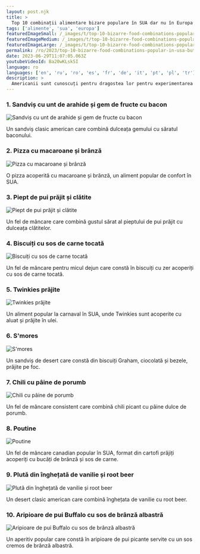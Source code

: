 ```yaml
---
layout: post.njk
title: >
  Top 10 combinații alimentare bizare populare în SUA dar nu în Europa
tags: ['alimente', 'sua', 'europa']
featuredImageSmall: /_images/t/top-10-bizarre-food-combinations-popular-in-usa-but-not-in-europe-cover-ro-small.webp
featuredImageMedium: /_images/t/top-10-bizarre-food-combinations-popular-in-usa-but-not-in-europe-cover-ro-medium.webp
featuredImageLarge: /_images/t/top-10-bizarre-food-combinations-popular-in-usa-but-not-in-europe-cover-ro-large.webp
permalink: /ro/2023/top-10-bizarre-food-combinations-popular-in-usa-but-not-in-europe.html
date: 2023-06-29T11:07:05.063Z
youtubeVideoId: Ba20wKLsk5I
language: ro
languages: ['en', 'ru', 'ro', 'es', 'fr', 'de', 'it', 'pt', 'pl', 'tr']
description: >
  Americanii sunt cunoscuți pentru dragostea lor pentru experimentarea cu alimente. Iată cele mai populare 10 combinații alimentare bizare care sunt populare în SUA dar nu în Europa.
---
```


### 1. Sandviș cu unt de arahide și gem de fructe cu bacon

![Sandviș cu unt de arahide și gem de fructe cu bacon](/_images/a/a0eb692c81e895da588bbfe4ab784214-medium.webp)

Un sandviș clasic american care combină dulceața gemului cu săratul baconului.

### 2. Pizza cu macaroane și brânză

![Pizza cu macaroane și brânză](/_images/2/2301f50b4aca66dbcaafae0fd639f484-medium.webp)

O pizza acoperită cu macaroane și brânză, un aliment popular de confort în SUA.

### 3. Piept de pui prăjit și clătite

![Piept de pui prăjit și clătite](/_images/f/f94e42fc86544e96bc579b16f492b578-medium.webp)

Un fel de mâncare care combină gustul sărat al pieptului de pui prăjit cu dulceața clătitelor.

### 4. Biscuiți cu sos de carne tocată

![Biscuiți cu sos de carne tocată](/_images/8/8ce3418d3efaab8ca22d0bb07f73f2fd-medium.webp)

Un fel de mâncare pentru micul dejun care constă în biscuiți cu zer acoperiți cu sos de carne tocată.

### 5. Twinkies prăjite

![Twinkies prăjite](/_images/1/1896de5e26917695fee71eef96673231-medium.webp)

Un aliment popular la carnaval în SUA, unde Twinkies sunt acoperite cu aluat și prăjite în ulei.

### 6. S'mores

![S'mores](/_images/9/9dc43989366921bb02a1ef4804321bbf-medium.webp)

Un sandviș de desert care constă din biscuiți Graham, ciocolată și bezele, prăjite pe foc.

### 7. Chili cu pâine de porumb

![Chili cu pâine de porumb](/_images/6/6b7a1a8251fb452fdd8c5bdaa7bfddf1-medium.webp)

Un fel de mâncare consistent care combină chili picant cu pâine dulce de porumb.

### 8. Poutine

![Poutine](/_images/8/8a643d0bfd515093169e62fd0f5c3f49-medium.webp)

Un fel de mâncare canadian popular în SUA, format din cartofi prăjiți acoperiți cu bucăți de brânză și sos de carne.

### 9. Plută din înghețată de vanilie și root beer

![Plută din înghețată de vanilie și root beer](/_images/e/e906fd65ceb8b5dd35a993ab5f1fbed6-medium.webp)

Un desert clasic american care combină înghețata de vanilie cu root beer.

### 10. Aripioare de pui Buffalo cu sos de brânză albastră

![Aripioare de pui Buffalo cu sos de brânză albastră](/_images/9/9085884832798a666a0c5189fdf53de2-medium.webp)

Un aperitiv popular care constă în aripioare de pui picante servite cu un sos cremos de brânză albastră.

